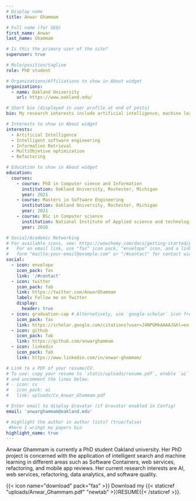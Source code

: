 ```yaml
---
# Display name
title: Anwar Ghammam

# Full name (for SEO)
first_name: Anwar
last_name: Ghammam

# Is this the primary user of the site?
superuser: true

# Role/position/tagline
role: PhD student 

# Organizations/Affiliations to show in About widget
organizations:
  - name: Oakland University
    url: https://www.oakland.edu/

# Short bio (displayed in user profile at end of posts)
bio: My research interests include artificial intelligence, machine learning, web services, refactoring, data analytics, and software quality.  

# Interests to show in About widget
interests:
  - Artificial Intelligence
  - Intelligent software engineering 
  - Information Retrieval
  - MultiObjetive optimization
  - Refactoring

# Education to show in About widget
education:
  courses:
    - course: PhD in Computer sience and Information
      institution: Oakland University, Rochester, Michigan
      year: 2021
    - course: Masters in Software Engineering
      institution: Oakland University, Rochester, Michigan
      year: 2021
    - course: BSc in Computer science
      institution: National Institute of Applied science and technologies, Tunis, Tunisia
      year: 2016

# Social/Academic Networking
# For available icons, see: https://wowchemy.com/docs/getting-started/page-builder/#icons
#   For an email link, use "fas" icon pack, "envelope" icon, and a link in the
#   form "mailto:your-email@example.com" or "/#contact" for contact widget.
social:
  - icon: envelope
    icon_pack: fas
    link: '/#contact'
  - icon: twitter
    icon_pack: fab
    link: https://twitter.com/AnwarGhammam
    label: Follow me on Twitter
    display:
      header: true
  - icon: graduation-cap # Alternatively, use `google-scholar` icon from `ai` icon pack
    icon_pack: fas
    link: https://scholar.google.com/citations?user=J4NPGMkAAAAJ&hl=en
  - icon: github
    icon_pack: fab
    link: https://github.com/anwarghammam
  - icon: linkedin
    icon_pack: fab
    link: https://www.linkedin.com/in/anwar-ghammam/

# Link to a PDF of your resume/CV.
# To use: copy your resume to `static/uploads/resume.pdf`, enable `ai` icons in `params.yaml`,
# and uncomment the lines below.
# - icon: cv
#   icon_pack: ai
#   link: uploads/Cv_Anwar_Ghammam.pdf

# Enter email to display Gravatar (if Gravatar enabled in Config)
email: 'anwarghammam@oakland.edu'

# Highlight the author in author lists? (true/false)
 #here I wrihgt my papers bio
highlight_name: true
---
```


Anwar Ghammam is currently a PhD student Oakland university. Her PhD project is concerned with the application of intelligent search and machine learning in different areas such as Software Containers, web services, refactoring, and mobile app reviews. Her current research interests are AI, web services, refactoring, data analytics, and software quality.  

{{< icon name="download" pack="fas" >}} Download my {{< staticref "uploads/Anwar_Ghammam.pdf" "newtab" >}}RESUME{{< /staticref >}}.
